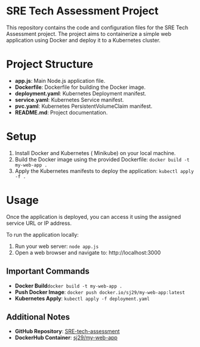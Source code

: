 # SRE Tech Assessment Project

This repository contains the code and configuration files for the SRE Tech Assessment project. The project aims to containerize a simple web application using Docker and deploy it to a Kubernetes cluster.

# Project Structure

- **app.js**: Main Node.js application file.
- **Dockerfile**: Dockerfile for building the Docker image.
- **deployment.yaml**: Kubernetes Deployment manifest.
- **service.yaml**: Kubernetes Service manifest.
- **pvc.yaml**: Kubernetes PersistentVolumeClaim manifest.
- **README.md**: Project documentation.
  
# Setup

1. Install Docker and Kubernetes ( Minikube) on your local machine.
2. Build the Docker image using the provided Dockerfile: `docker build -t my-web-app .`
3. Apply the Kubernetes manifests to deploy the application: `kubectl apply -f .`
# Usage

Once the application is deployed, you can access it using the assigned service URL or IP address.

To run the application locally:
1. Run your web server: `node app.js`
2. Open a web browser and navigate to: http://localhost:3000

## Important Commands

- **Docker Build**`docker build -t my-web-app .`
- **Push Docker Image**: `docker push docker.io/sj29/my-web-app:latest`
- **Kubernetes Apply**: `kubectl apply -f deployment.yaml`

## Additional Notes

- **GitHub Repository**: [SRE-tech-assessment](https://github.com/ShreyJoshi29/SRE-tech-assessment)
- **DockerHub Container**: [sj29/my-web-app](https://hub.docker.com/r/sj29/my-web-app)
